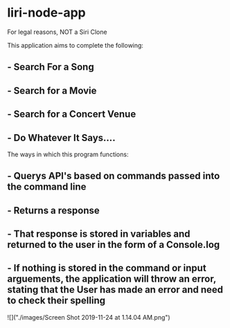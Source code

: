 # liri-node-app

For legal reasons, NOT a Siri Clone

This application aims to complete the following:

## - Search For a Song

## - Search for a Movie

## - Search for a Concert Venue

## - Do Whatever It Says....

The ways in which this program functions:

## - Querys API's based on commands passed into the command line

## - Returns a response

## - That response is stored in variables and returned to the user in the form of a Console.log

## - If nothing is stored in the command or input arguements, the application will throw an error, stating that the User has made an error and need to check their spelling

![]("./images/Screen Shot 2019-11-24 at 1.14.04 AM.png")
